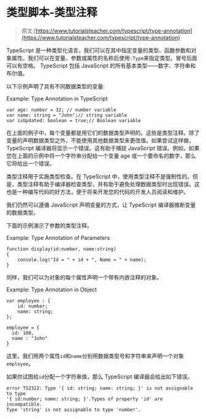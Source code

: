 # 类型脚本-类型注释

> 原文:[https://www.tutorialsteacher.com/typescript/type-annotation](https://www.tutorialsteacher.com/typescript/type-annotation)

TypeScript 是一种类型化语言，我们可以在其中指定变量的类型、函数参数和对象属性。我们可以在变量、参数或属性的名称后使用`:Type`来指定类型。冒号后面可以有空格。 TypeScript 包括 JavaScript 的所有基本类型——数字、字符串和布尔值。

以下示例声明了具有不同数据类型的变量:

Example: Type Annotation in TypeScript 

```
var age: number = 32; // number variable
var name: string = "John";// string variable
var isUpdated: boolean = true;// Boolean variable 
```

在上面的例子中，每个变量都是用它们的数据类型声明的。这些是类型注释。除了变量的声明数据类型之外，不能使用其他数据类型来更改值。如果尝试这样做，TypeScript 编译器将显示一个错误。这有助于捕捉 JavaScript 错误。例如，如果您在上面的示例中将一个字符串分配给一个变量 age 或一个要命名的数字，那么它将给出一个错误。

类型注释用于实施类型检查。在 TypeScript 中，使用类型注释不是强制性的。但是，类型注释有助于编译器检查类型，并有助于避免处理数据类型时出现错误。这也是一种编写代码的好方法，便于将来开发您的代码的开发人员阅读和维护。

我们仍然可以遵循 JavaScript 声明变量的方式，让 TypeScript 编译器推断变量的数据类型。

下面的示例演示了参数的类型注释。

Example: Type Annotation of Parameters 

```
function display(id:number, name:string)
{
    console.log("Id = " + id + ", Name = " + name);
} 
```

同样，我们可以为对象的每个属性声明一个带有内嵌注释的对象。

Example: Type Annotation in Object 

```
var employee : { 
    id: number; 
    name: string; 
}; 

employee = { 
  id: 100, 
  name : "John"
} 
```

这里，我们用两个属性`id`和`name`分别用数据类型号和字符串来声明一个对象`employee`。

如果你试图给`id`分配一个字符串值，那么 TypeScript 编译器会给出如下错误。

```
error TS2322: Type '{ id: string; name: string; }' is not assignable to type 
'{ id:number; name: string; }'.Types of property 'id' are incompatible.
Type 'string' is not assignable to type 'number'. 
```

